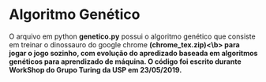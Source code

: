 <h1>Algoritmo Genético</h1>
O arquivo em python <b>genetico.py</b> possui o algoritmo genético que consiste em treinar o dinossauro do google chrome <b>(chrome_tex.zip)<\b> para jogar o jogo sozinho, com evolução do apredizado baseada em algoritmos genéticos para aprendizado de máquina. O código foi escrito durante WorkShop do Grupo Turing da USP em 23/05/2019. 
